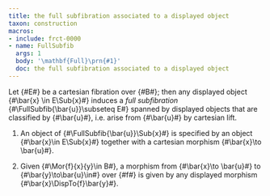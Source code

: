 ```yaml
---
title: the full subfibration associated to a displayed object
taxon: construction
macros:
- include: frct-0000
- name: FullSubfib
  args: 1
  body: '\mathbf{Full}\prn{#1}'
  doc: the full subfibration associated to a displayed object
---
```


Let {#E#} be a cartesian fibration over {#B#}; then any displayed object {#\bar{x} \in E\Sub{x}#} induces a *full subfibration* {#\FullSubfib{\bar{u}}\subseteq E#} spanned by displayed objects that are classified by {#\bar{u}#}, i.e. arise from {#\bar{u}#} by cartesian lift.

1. An object of {#\FullSubfib{\bar{u}}\Sub{x}#} is specified by an object {#\bar{x}\in E\Sub{x}#} together with a cartesian morphism {#\bar{x}\to \bar{u}#}.

2. Given {#\Mor{f}{x}{y}\in B#}, a morphism from {#\bar{x}\to \bar{u}#} to {#\bar{y}\to\bar{u}\in#} over {#f#} is given by any displayed morphism {#\bar{x}\DispTo{f}\bar{y}#}.
